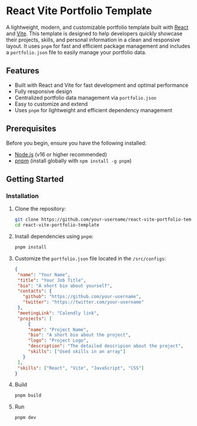 # React Vite Portfolio Template

A lightweight, modern, and customizable portfolio template built with [React](https://reactjs.org/) and [Vite](https://vitejs.dev/). This template is designed to help developers quickly showcase their projects, skills, and personal information in a clean and responsive layout. It uses `pnpm` for fast and efficient package management and includes a `portfolio.json` file to easily manage your portfolio data.

## Features
- Built with React and Vite for fast development and optimal performance
- Fully responsive design
- Centralized portfolio data management via `portfolio.json`
- Easy to customize and extend
- Uses `pnpm` for lightweight and efficient dependency management

## Prerequisites
Before you begin, ensure you have the following installed:
- [Node.js](https://nodejs.org/) (v16 or higher recommended)
- [pnpm](https://pnpm.io/) (install globally with `npm install -g pnpm`)

## Getting Started

### Installation
1. Clone the repository:
   ```bash
   git clone https://github.com/your-username/react-vite-portfolio-template.git
   cd react-vite-portfolio-template
   ```
2. Install dependencies using `pnpm`:
   ```bash
   pnpm install
   ```
3. Customize the `portfolio.json` file located in the `/src/configs`:
   ```json
   {
    "name": "Your Name",
    "title": "Your Job Title",
    "bio": "A short bio about yourself",
    "contacts": {
      "github": "https://github.com/your-username",
      "twitter": "https://twitter.com/your-username"
    },
    "meetingLink": "Calendly link",
    "projects": [
        {
        "name": "Project Name",
        "bio": "A short bio about the project",
        "logo": "Project Logo",
        "description": "The detailed descripion about the project",
        "skills": ["Used skills in an array"]
      }
    ],
    "skills": ["React", "Vite", "JavaScript", "CSS"]
   }
   ```
4. Build
   ```bash
   pnpm build
   ```
5. Run
   ```bash
   pnpm dev
   ```